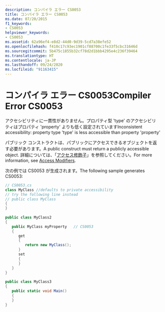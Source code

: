 ```yaml
---
description: コンパイラ エラー CS0053
title: コンパイラ エラー CS0053
ms.date: 07/20/2015
f1_keywords:
- CS0053
helpviewer_keywords:
- CS0053
ms.assetid: 62a96ef4-e8d2-44d0-9d39-5cd7a38efe52
ms.openlocfilehash: f410c17c93ec1901cf88700c1fe33f5cbc31646d
ms.sourcegitcommit: 5b475c1855b32cf78d2d1bbb4295e4c236f39464
ms.translationtype: HT
ms.contentlocale: ja-JP
ms.lasthandoff: 09/24/2020
ms.locfileid: "91163415"
---
```

# <a name="compiler-error-cs0053"></a><span data-ttu-id="3b790-103">コンパイラ エラー CS0053</span><span class="sxs-lookup"><span data-stu-id="3b790-103">Compiler Error CS0053</span></span>

<span data-ttu-id="3b790-104">アクセシビリティに一貫性がありません。プロパティ型 'type' のアクセシビリティはプロパティ 'property' よりも低く設定されています</span><span class="sxs-lookup"><span data-stu-id="3b790-104">Inconsistent accessibility: property type 'type' is less accessible than property 'property'</span></span>  
  
 <span data-ttu-id="3b790-105">パブリック コンストラクトは、パブリックにアクセスできるオブジェクトを返す必要があります。</span><span class="sxs-lookup"><span data-stu-id="3b790-105">A public construct must return a publicly accessible object.</span></span> <span data-ttu-id="3b790-106">詳細については、「[アクセス修飾子](../programming-guide/classes-and-structs/access-modifiers.md)」を参照してください。</span><span class="sxs-lookup"><span data-stu-id="3b790-106">For more information, see [Access Modifiers](../programming-guide/classes-and-structs/access-modifiers.md).</span></span>  
  
 <span data-ttu-id="3b790-107">次の例では CS0053 が生成されます。</span><span class="sxs-lookup"><span data-stu-id="3b790-107">The following sample generates CS0053:</span></span>  
  
```csharp  
// CS0053.cs  
class MyClass //defaults to private accessibility  
// try the following line instead  
// public class MyClass  
{  
}  
  
public class MyClass2  
{  
   public MyClass myProperty   // CS0053  
   {  
      get  
      {  
         return new MyClass();  
      }  
      set  
      {  
      }  
   }  
}  
  
public class MyClass3  
{  
   public static void Main()  
   {  
   }  
}  
```
